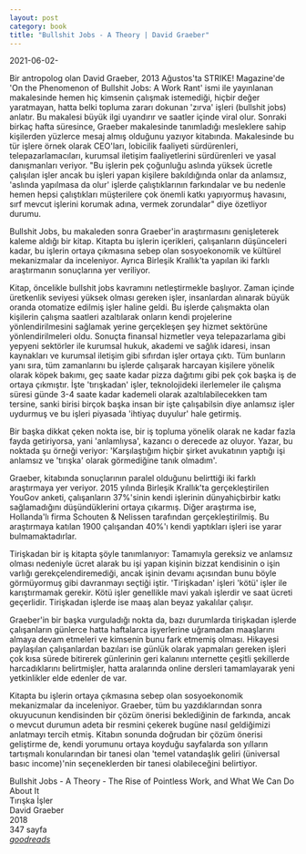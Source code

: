 ```yaml
---
layout: post
category: book
title: "Bullshit Jobs - A Theory | David Graeber"
---
```


2021-06-02-

Bir antropolog olan David Graeber, 2013 Ağustos'ta STRIKE! Magazine'de 'On the Phenomenon of Bullshit Jobs: A Work Rant' ismi ile yayınlanan makalesinde hemen hiç kimsenin çalışmak istemediği, hiçbir değer yaratmayan, hatta belki topluma zararı dokunan 'zırva' işleri (bullshit jobs) anlatır. Bu makalesi büyük ilgi uyandırır ve saatler içinde viral olur. Sonraki birkaç hafta süresince, Graeber makalesinde tanımladığı mesleklere sahip kişilerden yüzlerce mesaj almış olduğunu yazıyor kitabında. Makalesinde bu tür işlere örnek olarak CEO'ları, lobicilik faaliyeti sürdürenleri, telepazarlamacıları, kurumsal iletişim faaliyetlerini sürdürenleri ve yasal danışmanları veriyor. "Bu işlerin pek çoğunluğu aslında yüksek ücretle çalışılan işler ancak bu işleri yapan kişilere bakıldığında onlar da anlamsız, 'aslında yapılmasa da olur' işlerde çalıştıklarının farkındalar ve bu nedenle hemen hepsi çalıştıkları müşterilere çok önemli katkı yapıyormuş havasını, sırf mevcut işlerini korumak adına, vermek zorundalar" diye özetliyor durumu.

Bullshit Jobs, bu makaleden sonra Graeber'in araştırmasını genişleterek kaleme aldığı bir kitap. Kitapta bu işlerin içerikleri, çalışanların düşünceleri kadar, bu işlerin ortaya çıkmasına sebep olan sosyoekonomik ve kültürel mekanizmalar da inceleniyor. Ayrıca Birleşik Krallık'ta yapılan iki farklı araştırmanın sonuçlarına yer veriliyor.

Kitap, öncelikle bullshit jobs kavramını netleştirmekle başlıyor. Zaman içinde üretkenlik seviyesi yüksek olması gereken işler, insanlardan alınarak büyük oranda otomatize edilmiş işler haline geldi. Bu işlerde çalışmakta olan kişilerin çalışma saatleri azaltılarak onların kendi projelerine yönlendirilmesini sağlamak yerine gerçekleşen şey hizmet sektörüne yönlendirilmeleri oldu. Sonuçta finansal hizmetler veya telepazarlama gibi yepyeni sektörler ile kurumsal hukuk, akademi ve sağlık idaresi, insan kaynakları ve kurumsal iletişim gibi sıfırdan işler ortaya çıktı. Tüm bunların yanı sıra, tüm zamanlarını bu işlerde çalışarak harcayan kişilere yönelik olarak köpek bakımı, geç saate kadar pizza dağıtımı gibi pek çok başka iş de ortaya çıkmıştır. İşte 'tırışkadan' işler, teknolojideki ilerlemeler ile çalışma süresi günde 3-4 saate kadar kademeli olarak azaltılabilecekken tam tersine, sanki birisi birçok başka insan bir işte çalışabilsin diye anlamsız işler uydurmuş ve bu işleri piyasada 'ihtiyaç duyulur' hale getirmiş.

Bir başka dikkat çeken nokta ise, bir iş topluma yönelik olarak ne kadar fazla fayda getiriyorsa, yani 'anlamlıysa', kazancı o derecede az oluyor. Yazar, bu noktada şu örneği veriyor: 'Karşılaştığım hiçbir şirket avukatının yaptığı işi anlamsız ve 'tırışka' olarak görmediğine tanık olmadım'.

Graeber, kitabında sonuçlarının paralel olduğunu belirttiği iki farklı araştırmaya yer veriyor. 2015 yılında Birleşik Krallık'ta gerçekleştirilen YouGov anketi, çalışanların 37%'sinin kendi işlerinin dünyahiçbirbir katkı sağlamadığını düşündüklerini ortaya çıkarmış. Diğer araştırma ise, Hollanda'lı firma Schouten & Nelissen tarafından gerçekleştirilmiş. Bu araştırmaya katılan 1900 çalışandan 40%'ı kendi yaptıkları işleri ise yarar bulmamaktadırlar.

Tirişkadan bir iş kitapta şöyle tanımlanıyor: Tamamıyla gereksiz ve anlamsız olması nedeniyle ücret alarak bu işi yapan kişinin bizzat kendisinin o işin varlığı gerekçelendiremediği, ancak işinin devamı açısından bunu böyle görmüyormuş gibi davranmayı seçtiği iştir. 'Tirişkadan' işleri 'kötü' işler ile karıştırmamak gerekir. Kötü işler genellikle mavi yakalı işlerdir ve saat ücreti geçerlidir. Tirişkadan işlerde ise maaş alan beyaz yakalılar çalışır.

Graeber'in bir başka vurguladığı nokta da, bazı durumlarda tirişkadan işlerde çalışanların günlerce hatta haftalarca işyerlerine uğramadan maaşlarını almaya devam etmeleri ve kimsenin bunu fark etmemiş olması. Hikayesi paylaşılan çalışanlardan bazıları ise günlük olarak yapmaları gereken işleri çok kısa sürede bitirerek günlerinin geri kalanını ınternette çeşitli şekillerde harcadıklarını belirtmişler, hatta aralarında online dersleri tamamlayarak yeni yetkinlikler elde edenler de var.

Kitapta bu işlerin ortaya çıkmasına sebep olan sosyoekonomik mekanizmalar da inceleniyor. Graeber, tüm bu yazdıklarından sonra okuyucunun kendisinden bir çözüm önerisi beklediğinin de farkında, ancak o mevcut durumun adeta bir resmini çekerek bugüne nasıl geldiğimizi anlatmayı tercih etmiş. Kitabın sonunda doğrudan bir çözüm önerisi geliştirme de, kendi yorumunu ortaya koyduğu sayfalarda son yılların tartışmalı konularından bir tanesi olan 'temel vatandaşlık geliri (üniversal basıc income)'nin seçeneklerden bir tanesi olabileceğini belirtiyor.

Bullshit Jobs - A Theory - The Rise of Pointless Work, and What We Can Do About It\
Tırışka İşler\
David Graeber\
2018\
347 sayfa\
_[goodreads]()_
